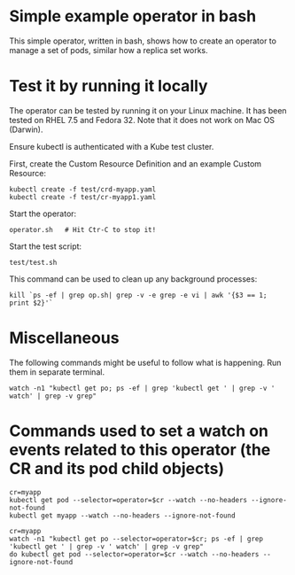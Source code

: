 # Simple example operator in bash

This simple operator, written in bash, shows how to create an operator to manage a set of pods, similar how a replica set works.   

# Test it by running it locally

The operator can be tested by running it on your Linux machine.  It has been tested on RHEL 7.5 and Fedora 32. Note that it does not work on Mac OS (Darwin).  

Ensure kubectl is authenticated with a Kube test cluster.

First, create the Custom Resource Definition and an example Custom Resource:

```
kubectl create -f test/crd-myapp.yaml
kubectl create -f test/cr-myapp1.yaml
```

Start the operator:

```
operator.sh   # Hit Ctr-C to stop it!
```

Start the test script:

```
test/test.sh
```

This command can be used to clean up any background processes:

```
kill `ps -ef | grep op.sh| grep -v -e grep -e vi | awk '{$3 == 1; print $2}'`
```

# Miscellaneous

The following commands might be useful to follow what is happening.  Run them in separate terminal. 

```
watch -n1 "kubectl get po; ps -ef | grep 'kubectl get ' | grep -v ' watch' | grep -v grep"
```

# Commands used to set a watch on events related to this operator (the CR and its pod child objects)

```
cr=myapp
kubectl get pod --selector=operator=$cr --watch --no-headers --ignore-not-found
kubectl get myapp --watch --no-headers --ignore-not-found
```

```
cr=myapp
watch -n1 "kubectl get po --selector=operator=$cr; ps -ef | grep 'kubectl get ' | grep -v ' watch' | grep -v grep"
do kubectl get pod --selector=operator=$cr --watch --no-headers --ignore-not-found
```

